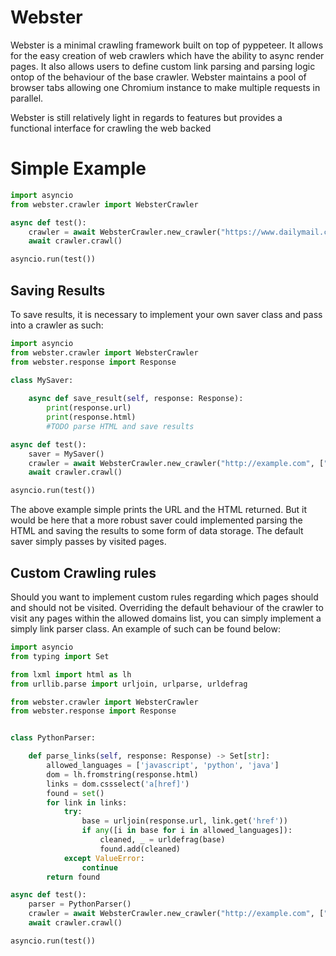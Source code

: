 # Webster

Webster is a minimal crawling framework built on top of pyppeteer. It allows for the easy creation of web crawlers 
which have the ability to async render pages. It also allows users to define custom link parsing and parsing logic ontop of 
the behaviour of the base crawler. Webster maintains a pool of browser tabs allowing one Chromium instance to make 
multiple requests in parallel.

Webster is still relatively light in regards to features but provides a functional interface for crawling the web 
backed 

# Simple Example 
```python
import asyncio
from webster.crawler import WebsterCrawler

async def test():
    crawler = await WebsterCrawler.new_crawler("https://www.dailymail.co.uk/home/index.html", ["https://www.dailymail.co.uk/home/index.html"], 3)
    await crawler.crawl()

asyncio.run(test())
```

## Saving Results
To save results, it is necessary to implement your own saver class and pass into a crawler as such:
```python
import asyncio
from webster.crawler import WebsterCrawler
from webster.response import Response

class MySaver:
    
    async def save_result(self, response: Response):
        print(response.url)
        print(response.html)
        #TODO parse HTML and save results

async def test():
    saver = MySaver()
    crawler = await WebsterCrawler.new_crawler("http://example.com", ["https://example.com"], 3, saver=saver)
    await crawler.crawl()

asyncio.run(test())
```
The above example simple prints the URL and the HTML returned. But it would be here that a more robust saver could 
implemented parsing the HTML and saving the results to some form of data storage. The default saver simply passes by
visited pages.

## Custom Crawling rules
Should you want to implement custom rules regarding which pages should and should not be visited. Overriding the 
default behaviour of the crawler to visit any pages within the allowed domains list, you can simply implement a simply 
link parser class. An example of such can be found below:
```python
import asyncio
from typing import Set

from lxml import html as lh
from urllib.parse import urljoin, urlparse, urldefrag

from webster.crawler import WebsterCrawler
from webster.response import Response


class PythonParser:

    def parse_links(self, response: Response) -> Set[str]:
        allowed_languages = ['javascript', 'python', 'java']
        dom = lh.fromstring(response.html)
        links = dom.cssselect('a[href]')
        found = set()
        for link in links:
            try:
                base = urljoin(response.url, link.get('href'))
                if any([i in base for i in allowed_languages]):
                    cleaned, _ = urldefrag(base)
                    found.add(cleaned)
            except ValueError:
                continue
        return found

async def test():
    parser = PythonParser()
    crawler = await WebsterCrawler.new_crawler("http://example.com", ["https://example.com"], 3, link_parser=parser)
    await crawler.crawl()

asyncio.run(test())
```